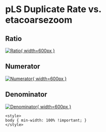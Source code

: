 # pLS Duplicate Rate vs. etacoarsezoom

## Ratio

[![Ratio](../mtv/var/pLS_duplrate_etacoarsezoom.png){ width=600px }](../mtv/var/pLS_duplrate_etacoarsezoom.pdf)

## Numerator

[![Numerator](../mtv/num/pLS_duplrate_etacoarsezoom_num.png){ width=600px }](../mtv/num/pLS_duplrate_etacoarsezoom_num.pdf)

## Denominator

[![Denominator](../mtv/den/pLS_duplrate_etacoarsezoom_den.png){ width=600px }](../mtv/den/pLS_duplrate_etacoarsezoom_den.pdf)


``` {=html}
<style>
body { min-width: 100% !important; }
</style>
```
